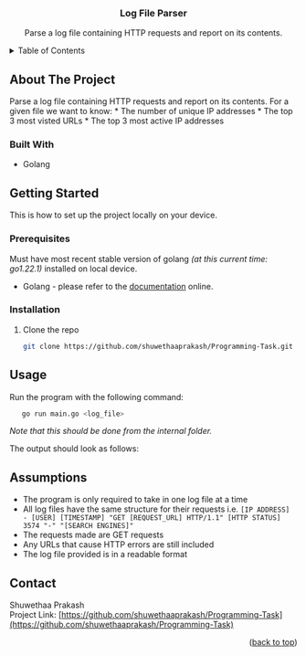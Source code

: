 <!-- Improved compatibility of back to top link: See: https://github.com/othneildrew/Best-README-Template/pull/73 -->
<a name="readme-top"></a>

<!-- PROJECT LOGO -->
<br />

<h3 align="center">Log File Parser</h3>

  <p align="center">
    Parse a log file containing HTTP requests and report on its contents.
    <br />
  </p>
</div>



<!-- TABLE OF CONTENTS -->
<details>
  <summary>Table of Contents</summary>
  <ol>
    <li>
      <a href="#about-the-project">About The Project</a>
      <ul>
        <li><a href="#built-with">Built With</a></li>
      </ul>
    </li>
    <li>
      <a href="#getting-started">Getting Started</a>
      <ul>
        <li><a href="#prerequisites">Prerequisites</a></li>
        <li><a href="#installation">Installation</a></li>
      </ul>
    </li>
    <li><a href="#usage">Usage</a></li>
    <li><a href="#assumptions">Assumptions</a></li>
    <li><a href="#contact">Contact</a></li>
  </ol>
</details>



<!-- ABOUT THE PROJECT -->
## About The Project
Parse a log file containing HTTP requests and report on its contents. 
For a given file we want to know:
    * The number of unique IP addresses
    * The top 3 most visted URLs
    * The top 3 most active IP addresses


### Built With

* Golang


<!-- GETTING STARTED -->
## Getting Started

This is how to set up the project locally on your device. 

### Prerequisites

Must have most recent stable version of golang _(at this current time: go1.22.1)_ installed on local device.
* Golang - please refer to the [documentation](https://go.dev/doc/install) online.

### Installation

1. Clone the repo
   ```sh
   git clone https://github.com/shuwethaaprakash/Programming-Task.git
   ```


<!-- USAGE EXAMPLES -->
## Usage

Run the program with the following command:
```sh
   go run main.go <log_file>
```
_Note that this should be done from the internal folder._

The output should look as follows:


<!-- ASSUMPTIONS -->
## Assumptions

- The program is only required to take in one log file at a time
- All log files have the same structure for their requests i.e.
  `[IP ADDRESS] - [USER] [TIMESTAMP] "GET [REQUEST_URL] HTTP/1.1" [HTTP STATUS] 3574 "-" "[SEARCH ENGINES]"`
- The requests made are GET requests
- Any URLs that cause HTTP errors are still included
- The log file provided is in a readable format

<!-- CONTACT -->
## Contact

Shuwethaa Prakash <br>
Project Link: [https://github.com/shuwethaaprakash/Programming-Task](https://github.com/shuwethaaprakash/Programming-Task)

<p align="right">(<a href="#readme-top">back to top</a>)</p>


<!-- MARKDOWN LINKS & IMAGES -->
<!-- https://www.markdownguide.org/basic-syntax/#reference-style-links -->
[contributors-shield]: https://img.shields.io/github/contributors/shuwethaaprakash/Programming-Task.svg?style=for-the-badge
[contributors-url]: https://github.com/shuwethaaprakash/Programming-Task/graphs/contributors
[forks-shield]: https://img.shields.io/github/forks/shuwethaaprakash/Programming-Task.svg?style=for-the-badge
[forks-url]: https://github.com/shuwethaaprakash/Programming-Task/network/members
[stars-shield]: https://img.shields.io/github/stars/shuwethaaprakash/Programming-Task.svg?style=for-the-badge
[stars-url]: https://github.com/shuwethaaprakash/Programming-Task/stargazers
[issues-shield]: https://img.shields.io/github/issues/shuwethaaprakash/Programming-Task.svg?style=for-the-badge
[issues-url]: https://github.com/shuwethaaprakash/Programming-Task/issues
[license-shield]: https://img.shields.io/github/license/shuwethaaprakash/Programming-Task.svg?style=for-the-badge
[license-url]: https://github.com/shuwethaaprakash/Programming-Task/blob/master/LICENSE.txt
[linkedin-shield]: https://img.shields.io/badge/-LinkedIn-black.svg?style=for-the-badge&logo=linkedin&colorB=555
[linkedin-url]: https://linkedin.com/in/linkedin_username
[product-screenshot]: images/screenshot.png
